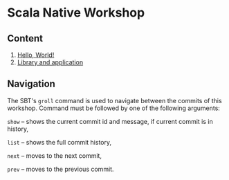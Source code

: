 # Scala Native Workshop

## Content

1. [Hello, World!](./1_hello_world.md)
2. [Library and application](./2_lib_and_app.md)

## Navigation

The SBT's `groll` command is used to navigate between the commits of this workshop.
Command must be followed by one of the following arguments:

`show` – shows the current commit id and message, if current commit is in history,

`list` – shows the full commit history,

`next` – moves to the next commit,

`prev` – moves to the previous commit.